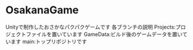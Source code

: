 # OsakanaGame

  Unityで制作したおさかなパクパクゲームです
  各ブランチの説明
  Projects:プロジェクトファイルを置いています
  GameData:ビルド後のゲームデータを置いています
  main:トップリポジトリです
